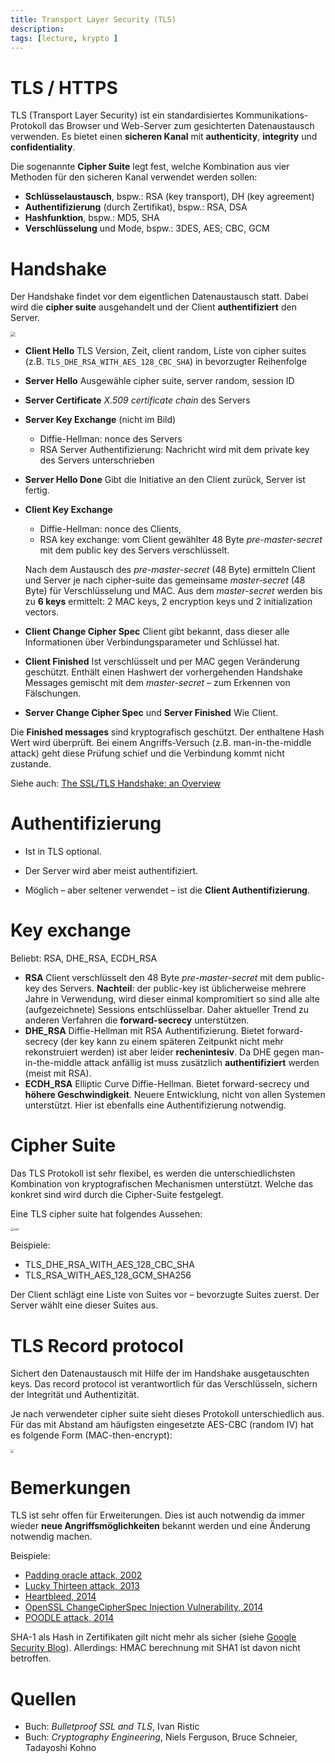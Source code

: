 ```yaml
---
title: Transport Layer Security (TLS) 
description:
tags: [lecture, krypto ]
---
```




# TLS / HTTPS

TLS (Transport Layer Security) ist ein standardisiertes Kommunikations-Protokoll das Browser und Web-Server zum gesichterten Datenaustausch verwenden. Es bietet einen **sicheren Kanal** mit **authenticity**, **integrity** und **confidentiality**.

Die sogenannte **Cipher Suite** legt fest, welche Kombination aus vier Methoden für den sicheren Kanal verwendet werden sollen:

- **Schlüsselaustausch**, bspw.: RSA (key transport), DH (key agreement)
- **Authentifizierung** (durch Zertifikat), bspw.: RSA, DSA
- **Hashfunktion**, bspw.:  MD5, SHA
- **Verschlüsselung** und Mode, bspw.:  3DES, AES; CBC, GCM




# Handshake

Der Handshake findet vor dem eigentlichen Datenaustausch statt. Dabei wird die **cipher suite** ausgehandelt und der Client **authentifiziert** den Server. 

<img src="fig/tls_handshake.png" style="zoom:50%;" />


- **Client Hello**
  TLS Version, Zeit, client random, Liste von cipher suites (z.B. `TLS_DHE_RSA_WITH_AES_128_CBC_SHA`) in bevorzugter Reihenfolge

- **Server Hello**
  Ausgewähle cipher suite, server random, session ID

- **Server Certificate**
  *X.509 certificate chain* des Servers

- **Server Key Exchange** (nicht im Bild)


  - Diffie-Hellman: nonce des Servers
  - RSA Server Authentifizierung: Nachricht wird mit dem private key des Servers unterschrieben

- **Server Hello Done**
  Gibt die Initiative an den Client zurück, Server ist fertig.

- **Client Key Exchange**


  - Diffie-Hellman: nonce des Clients, 
  - RSA key exchange: vom Client gewählter 48 Byte *pre-master-secret* mit dem public key des Servers verschlüsselt.

  Nach dem Austausch des *pre-master-secret* (48 Byte) ermitteln Client und Server je nach cipher-suite das gemeinsame *master-secret* (48 Byte) für Verschlüsselung und MAC. Aus dem *master-secret* werden bis zu **6 keys** ermittelt: 2 MAC keys, 2 encryption keys und 2 initialization vectors.

- **Client Change Cipher Spec**
  Client gibt bekannt, dass dieser alle Informationen über Verbindungsparameter und Schlüssel hat.

- **Client Finished**
  Ist verschlüsselt und per MAC gegen Veränderung geschützt. Enthält einen Hashwert der vorhergehenden Handshake Messages gemischt mit dem *master-secret* – zum Erkennen von Fälschungen.

- **Server Change Cipher Spec** und  **Server Finished**
Wie Client.

Die **Finished messages** sind kryptografisch geschützt. Der enthaltene Hash Wert wird überprüft. Bei einem Angriffs-Versuch (z.B. man-in-the-middle attack) geht diese Prüfung schief und die Verbindung kommt nicht zustande.

Siehe auch: [The SSL/TLS Handshake: an Overview](https://www.ssl.com/article/ssl-tls-handshake-overview/)



# Authentifizierung

- Ist in TLS optional. 
- Der Server wird aber meist authentifiziert. 

- Möglich – aber seltener verwendet – ist die **Client Authentifizierung**.



# Key exchange

Beliebt: RSA, DHE_RSA, ECDH_RSA

- **RSA**
  Client verschlüsselt den 48 Byte *pre-master-secret* mit dem public-key des Servers. **Nachteil**: der public-key ist üblicherweise mehrere Jahre in Verwendung, wird dieser einmal kompromitiert so sind alle alte (aufgezeichnete) Sessions entschlüsselbar. Daher aktueller Trend zu anderen Verfahren die **forward-secrecy** unterstützen.
- **DHE_RSA**
  Diffie-Hellman mit RSA Authentifizierung. Bietet forward-secrecy (der key kann zu einem späteren Zeitpunkt nicht mehr rekonstruiert werden) ist aber leider **rechenintesiv**. Da DHE gegen man-in-the-middle attack anfällig ist muss zusätzlich **authentifiziert** werden (meist mit RSA).
- **ECDH_RSA**
  Elliptic Curve Diffie-Hellman. Bietet forward-secrecy und **höhere Geschwindigkeit**. Neuere Entwicklung, nicht von allen Systemen unterstützt. Hier ist ebenfalls eine Authentifizierung notwendig.



# Cipher Suite

Das TLS Protokoll ist sehr flexibel, es werden die unterschiedlichsten Kombination von kryptografischen Mechanismen unterstützt. Welche das konkret sind wird durch die Cipher-Suite festgelegt.

Eine TLS cipher suite hat folgendes Aussehen:

<img src="fig/suit.jpg" alt="suit" style="zoom:33%;" />

Beispiele:

- TLS_DHE_RSA_WITH_AES_128_CBC_SHA
- TLS_RSA_WITH_AES_128_GCM_SHA256

Der Client schlägt eine Liste von Suites vor – bevorzugte Suites zuerst. Der Server wählt eine dieser Suites aus.



# TLS Record protocol

Sichert den Datenaustausch mit Hilfe der im Handshake ausgetauschten keys. Das record protocol ist verantwortlich für das Verschlüsseln, sichern der Integrität und Authentizität.

Je nach verwendeter cipher suite sieht dieses Protokoll unterschiedlich aus. Für das mit Abstand am häufigsten eingesetzte AES-CBC (random IV) hat es folgende Form (MAC-then-encrypt):

<img src="fig/tls_record_protocol.png" style="zoom: 33%;" />



# Bemerkungen

TLS ist sehr offen für Erweiterungen. Dies ist auch notwendig da immer wieder **neue Angriffsmöglichkeiten** bekannt werden und eine Änderung notwendig machen.

Beispiele:

- [Padding oracle attack, 2002](https://en.wikipedia.org/wiki/Padding_oracle_attack)
- [Lucky Thirteen attack, 2013](https://en.wikipedia.org/wiki/Lucky_Thirteen_attack)
- [Heartbleed, 2014](https://en.wikipedia.org/wiki/Heartbleed)
- [OpenSSL ChangeCipherSpec Injection Vulnerability, 2014](https://www.netskope.com/blog/openssl-changecipherspec-injection-vulnerability/)
- [POODLE attack, 2014](https://en.wikipedia.org/wiki/POODLE)

SHA-1 als Hash in Zertifikaten gilt nicht mehr als sicher (siehe [Google Security Blog](https://security.googleblog.com/2014/09/gradually-sunsetting-sha-1.html)). Allerdings: HMAC berechnung mit SHA1 ist davon nicht betroffen.



# Quellen

- Buch: *Bulletproof SSL and TLS*, Ivan Ristic
- Buch: *Cryptography Engineering*, Niels Ferguson, Bruce Schneier, Tadayoshi Kohno

